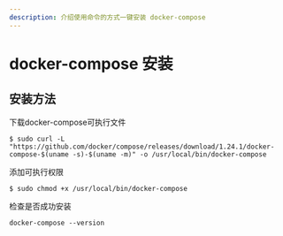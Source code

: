 ```yaml
---
description: 介绍使用命令的方式一键安装 docker-compose
---
```


# docker-compose 安装

## 安装方法

下载docker-compose可执行文件

```text
$ sudo curl -L "https://github.com/docker/compose/releases/download/1.24.1/docker-compose-$(uname -s)-$(uname -m)" -o /usr/local/bin/docker-compose
```

添加可执行权限

```text
$ sudo chmod +x /usr/local/bin/docker-compose
```

检查是否成功安装

```text
docker-compose --version
```

